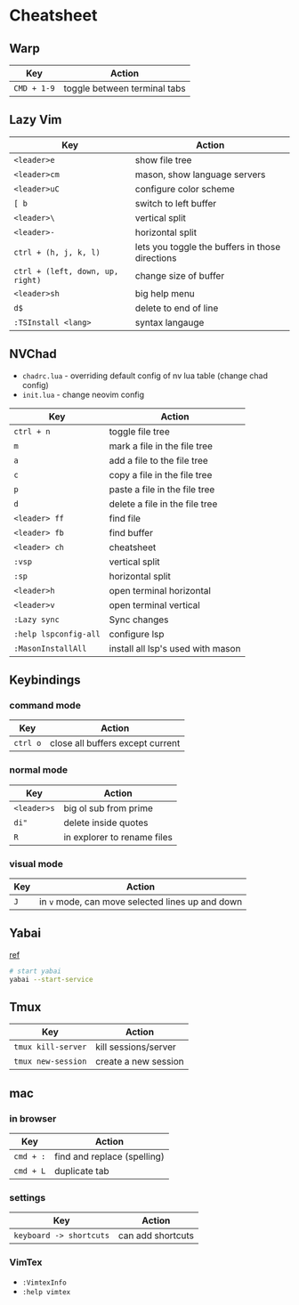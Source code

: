 # Cheatsheet

## Warp

| Key | Action |
| --- | --- |
| `CMD + 1-9` | toggle between terminal tabs |

## Lazy Vim

| Key | Action |
| --- | --- |
| `<leader>e` | show file tree |
| `<leader>cm` | mason, show language servers |
| `<leader>uC` | configure color scheme |
| `[ b` | switch to left buffer |
| `<leader>\` | vertical split |
| `<leader>-` | horizontal split |
| `ctrl + (h, j, k, l)` | lets you toggle the buffers in those directions |
| `ctrl + (left, down, up, right)` | change size of buffer |
| `<leader>sh` | big help menu |
| `d$` | delete to end of line |
| `:TSInstall <lang>` | syntax langauge |

## NVChad

- `chadrc.lua` - overriding default config of nv lua table (change chad config)
- `init.lua` - change neovim config

| Key | Action |
| --- | --- |
| `ctrl + n` | toggle file tree |
| `m` | mark a file in the file tree |
| `a` | add a file to the file tree |
| `c` | copy a file in the file tree |
| `p` | paste a file in the file tree |
| `d` | delete a file in the file tree |
| `<leader> ff` | find file |
| `<leader> fb` | find buffer |
| `<leader> ch` | cheatsheet |
| `:vsp` | vertical split |
| `:sp` | horizontal split |
| `<leader>h` | open terminal horizontal |
| `<leader>v` | open terminal vertical |
| `:Lazy sync` | Sync changes |
| `:help lspconfig-all` | configure lsp |
| `:MasonInstallAll` | install all lsp's used with mason |

## Keybindings

### command mode

| Key | Action |
| --- | --- |
| `ctrl o` | close all buffers except current |

### normal mode

| Key | Action |
| --- | --- |
| `<leader>s` | big ol sub from prime |
| `di"` | delete inside quotes |
| `R` | in explorer to rename files |

### visual mode

| Key | Action |
| --- | --- |
| `J` | in `v` mode, can move selected lines up and down |

## Yabai

[ref](https://github.com/koekeishiya/yabai/wiki)

```zsh
# start yabai
yabai --start-service
```

## Tmux

| Key | Action |
| --- | --- |
| `tmux kill-server` | kill sessions/server |
| `tmux new-session` | create a new session |

## mac

### in browser

| Key | Action |
| --- | --- |
| `cmd + :` | find and replace (spelling) |
| `cmd + L` | duplicate tab |

### settings

| Key | Action |
| --- | --- |
| `keyboard -> shortcuts` | can add shortcuts


### VimTex

- `:VimtexInfo`
- `:help vimtex`
